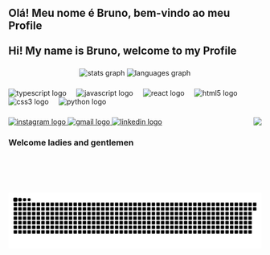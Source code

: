 <h2 align="left">Olá! Meu nome é Bruno, bem-vindo ao meu Profile<br><br>Hi! My name is Bruno, welcome to my Profile</h2>

###

<div align="center">
  <img src="https://github-readme-stats.vercel.app/api?username=BrunoOliveira0719&hide_title=false&hide_rank=false&show_icons=true&include_all_commits=true&count_private=true&disable_animations=false&theme=algolia&locale=en&hide_border=false&order=1" height="200" alt="stats graph"  />
  <img src="https://github-readme-stats.vercel.app/api/top-langs?username=BrunoOliveira0719&locale=en&hide_title=false&layout=compact&card_width=250&langs_count=10&theme=algolia&hide_border=false&order=2&count_private=true&include_all_commits=true&show_icons=true" height="200" alt="languages graph"  />
</div>

###

<div align="left">
  <img src="https://cdn.jsdelivr.net/gh/devicons/devicon/icons/typescript/typescript-original.svg" height="35" alt="typescript logo"  />
  <img width="12" />
  <img src="https://cdn.jsdelivr.net/gh/devicons/devicon/icons/javascript/javascript-original.svg" height="35" alt="javascript logo"  />
  <img width="12" />
  <img src="https://cdn.jsdelivr.net/gh/devicons/devicon/icons/react/react-original.svg" height="35" alt="react logo"  />
  <img width="12" />
  <img src="https://cdn.jsdelivr.net/gh/devicons/devicon/icons/html5/html5-original.svg" height="35" alt="html5 logo"  />
  <img width="12" />
  <img src="https://cdn.jsdelivr.net/gh/devicons/devicon/icons/css3/css3-original.svg" height="35" alt="css3 logo"  />
  <img width="12" />
  <img src="https://cdn.jsdelivr.net/gh/devicons/devicon/icons/python/python-original.svg" height="35" alt="python logo"  />
</div>

###

<img align="right" height="150" src="https://avatars.githubusercontent.com/u/163650715?s=400&u=80bc98898426917ee41489ee070c0e8ede4984ed&v=4"  />

###

<div align="left">
  <a href="https://www.instagram.com/bruno07hro?igsh=OGJ4YnV6ZHp2czht" target="_blank">
    <img src="https://img.shields.io/static/v1?message=Instagram&logo=instagram&label=&color=E4405F&logoColor=white&labelColor=&style=for-the-badge" height="35" alt="instagram logo"  />
  </a>
  <a href="mailto:br902823@gmail.com" target="_blank">
    <img src="https://img.shields.io/static/v1?message=Gmail&logo=gmail&label=&color=D14836&logoColor=white&labelColor=&style=for-the-badge" height="35" alt="gmail logo"  />
  </a>
  <a href="https://www.linkedin.com/in/brunooliveira0719" target="_blank">
    <img src="https://img.shields.io/static/v1?message=LinkedIn&logo=linkedin&label=&color=0077B5&logoColor=white&labelColor=&style=for-the-badge" height="35" alt="linkedin logo"  />
  </a>
</div>

###

<h3 align="left">Welcome ladies and gentlemen</h3>

###

<img src="https://raw.githubusercontent.com/BrunoOliveira0719/BrunoOliveira0719/output/snake.svg" alt="Snake animation" />

###
